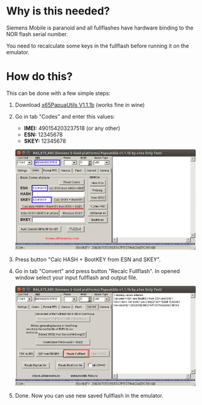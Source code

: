 # Why is this needed?

Siemens Mobile is paranoid and all fullflashes have hardware binding to the NOR flash serial number.

You need to recalculate some keys in the fullflash before running it on the emulator.

# How do this?

This can be done with a few simple steps:

1. Download [x65PapuaUtils V1.1.1b](https://web.archive.org/web/20120711125854/http://forum.allsiemens.com/download.php?id=67331) (works fine in wine)
2. Go in tab "Codes" and enter this values:
    - **IMEI:** 490154203237518 (or any other)
    - **ESN:** 12345678
    - **SKEY:** 12345678
    
    ![recalc-flash-0.png](recalc-flash-0.png)
    
3. Press button "Calc HASH + BootKEY from ESN and SKEY".

3. Go in tab "Convert" and press button "Recalc Fullflash". In opened window select your input fullflash and output file.

    ![recalc-flash-1.png](recalc-flash-1.png)

5. Done. Now you can use new saved fullflash in the emulator.
